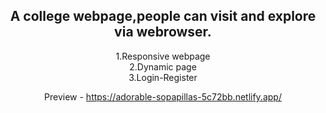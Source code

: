 
<center>
  
<h2>  
A college webpage,people can visit and explore via webrowser. <br>
</h2>
<p>
1.Responsive webpage <br>
2.Dynamic page<br>
3.Login-Register<br>
</p>

<a href="https://adorable-sopapillas-5c72bb.netlify.app/" style="text-decoration: none;">Preview<a> - https://adorable-sopapillas-5c72bb.netlify.app/


</center>

